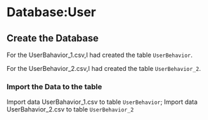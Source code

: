 # Database:User


## Create the Database

For the UserBahavior_1.csv,I had created the table `UserBehavior`.

For the UserBehavior_2.csv,I had created the table `UserBehavior_2`.



### Import the Data to the table
Import data UserBahavior_1.csv to  table `UserBehavior`;
Import data UserBahavior_2.csv to  table `UserBehavior_2`
